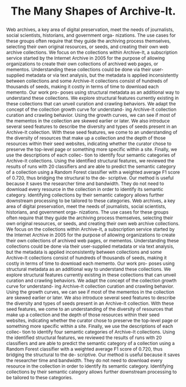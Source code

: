 ---
abstract: "Web archives, a key area of digital preservation, meet the needs of journalists,
  social scientists, historians, and government orga- nizations. The use cases for
  these groups often require that they guide the archiving process themselves, selecting
  their own original resources, or seeds, and creating their own web archive collections.
  We focus on the collections within Archive-It, a subscription service started by
  the Internet Archive in 2005 for the purpose of allowing organizations to create
  their own collections of archived web pages, or mementos. Understanding these collections
  could be done via their user-supplied metadata or via text analysis, but the metadata
  is applied inconsistently between collections and some Archive-It collections consist
  of hundreds of thousands of seeds, making it costly in terms of time to download
  each memento. Our work pro- poses using structural metadata as an additional way
  to understand these collections. We explore structural features currently existing
  in these collections that can unveil curation and crawling behaviors. We adapt the
  concept of the collection growth curve for understand- ing Archive-It collection
  curation and crawling behavior. Using the growth curves, we can see if most of the
  mementos in the collection are skewed earlier or later. We also introduce several
  seed features to describe the diversity and types of seeds present in an Archive-It
  collection. With these seed features, we come to an understanding of the diversity
  of resources that make up a collection and the depth of those resources within their
  seed websites, indicating whether the curator chose to preserve the top-level page
  or something more specific within a site. Finally, we use the descriptions of each
  collec- tion to identify four semantic categories of Archive-It collections. Using
  the identified structural features, we reviewed the results of runs with 20 classifiers
  and are able to predict the semantic category of a collection using a Random Forest
  classifier with a weighted average F1 score of 0.720, thus bridging the structural
  to the de- scriptive. Our method is useful because it saves the researcher time
  and bandwidth. They do not need to download every resource in the collection in
  order to identify its semantic category. Identifying collections by their semantic
  category allows further downstream processing to be tailored to these categories.\tWeb
  archives, a key area of digital preservation, meet the needs of journalists, social
  scientists, historians, and government orga- nizations. The use cases for these
  groups often require that they guide the archiving process themselves, selecting
  their own original resources, or seeds, and creating their own web archive collections.
  We focus on the collections within Archive-It, a subscription service started by
  the Internet Archive in 2005 for the purpose of allowing organizations to create
  their own collections of archived web pages, or mementos. Understanding these collections
  could be done via their user-supplied metadata or via text analysis, but the metadata
  is applied inconsistently between collections and some Archive-It collections consist
  of hundreds of thousands of seeds, making it costly in terms of time to download
  each memento. Our work pro- poses using structural metadata as an additional way
  to understand these collections. We explore structural features currently existing
  in these collections that can unveil curation and crawling behaviors. We adapt the
  concept of the collection growth curve for understand- ing Archive-It collection
  curation and crawling behavior. Using the growth curves, we can see if most of the
  mementos in the collection are skewed earlier or later. We also introduce several
  seed features to describe the diversity and types of seeds present in an Archive-It
  collection. With these seed features, we come to an understanding of the diversity
  of resources that make up a collection and the depth of those resources within their
  seed websites, indicating whether the curator chose to preserve the top-level page
  or something more specific within a site. Finally, we use the descriptions of each
  collec- tion to identify four semantic categories of Archive-It collections. Using
  the identified structural features, we reviewed the results of runs with 20 classifiers
  and are able to predict the semantic category of a collection using a Random Forest
  classifier with a weighted average F1 score of 0.720, thus bridging the structural
  to the de- scriptive. Our method is useful because it saves the researcher time
  and bandwidth. They do not need to download every resource in the collection in
  order to identify its semantic category. Identifying collections by their semantic
  category allows further downstream processing to be tailored to these categories."
creators:
- Nwala, Alexander
- Nelson, Michael
- Weigle, Michele
- Jones, Shawn
date: null
document_url: https://services.phaidra.univie.ac.at/api/object/o:923619/download
grand_parent: iPRES
institutions: []
keywords:
- boston
landing_page_url: https://phaidra.univie.ac.at/o:923619
language: eng
layout: publication
license: CC BY 4.0 International
notes_url: null
parent: iPRES 2018
presentation_url: null
publication_type: paper
size: 2639145
source_name: iPRES
title: The Many Shapes of Archive-It.
year: 2018
---